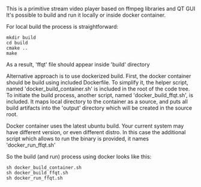 This is a primitive stream video player based on ffmpeg libraries and QT GUI
It's possible to build and run it locally or inside docker container. 

For local build the process is straightforward:

    mkdir build
    cd build
    cmake ..
    make

As a result, 'ffqt' file should appear inside 'build' directory


Alternative approach is to use dockerized build. 
First, the docker container should be build using included Dockerfile. To simplify it, the helper script, named 'docker_build_container.sh' is included in the root of the code tree.
To initiate the build process, another script, named 'docker_build_ffqt.sh', is included. It maps local directory to the container as a source, and puts all build artifacts into the 'output' directory which will be created in the source root.

Docker container uses the latest ubuntu build. Your current system may have different version, or even different distro. In this case the additional script which allows to run the binary is provided, it names 'docker_run_ffqt.sh'

So the build (and run) process using docker looks like this:
    
    sh docker_build_container.sh
    sh docker_build_ffqt.sh
    sh docker_run_ffqt.sh


